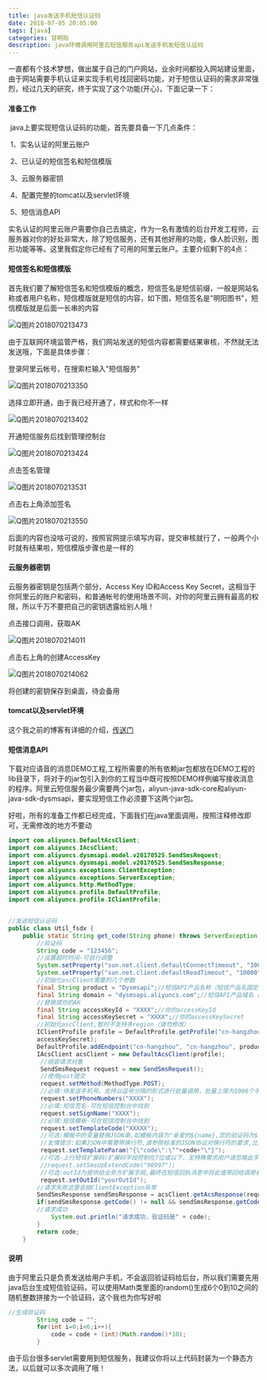 ```yaml
---
title: java发送手机短信认证码
date: 2018-07-05 20:05:00 
tags: [java] 
categories: 甘明阳
description: java环境调用阿里云短信服务api发送手机发短信认证码
---
```


一直都有个技术梦想，做出属于自己的门户网站，业余时间都投入网站建设里面，由于网站需要手机认证来实现手机号找回密码功能，对于短信认证码的需求非常强烈，经过几天的研究，终于实现了这个功能(开心)，下面记录一下：

#### 准备工作

​    java上要实现短信认证码的功能，首先要具备一下几点条件：

​    1、实名认证的阿里云账户

​    2、已认证的短信签名和短信模版

​    3、云服务器密钥 

​    4、配置完整的tomcat以及servlet环境

​    5、短信消息API

实名认证的阿里云账户需要你自己去搞定，作为一名有激情的后台开发工程师，云服务器对你的好处非常大，除了短信服务，还有其他好用的功能，像人脸识别，图形功能等等。这里我假定你已经有了可用的阿里云账户。主要介绍剩下的4点：

#### 短信签名和短信模版

首先我们要了解短信签名和短信模版的概念，短信签名是短信前缀，一般是网站名称或者用户名称，短信模版就是短信的内容，如下图，短信签名是"明阳图书"，短信模版就是后面一长串的内容

![Q图片2018070213473](https://raw.githubusercontent.com/ganmyxh/ganmyxh.io/master/img/java_yzm_01.jpg)

由于互联网环境监管严格，我们网站发送的短信内容都需要结果审核，不然就无法发送哦，下面是具体步骤：

登录阿里云帐号，在搜索栏输入"短信服务"

![Q图片2018070213350](https://raw.githubusercontent.com/ganmyxh/ganmyxh.io/master/img/java_yzm_02.png)

选择立即开通，由于我已经开通了，样式和你不一样

![Q图片2018070213402](https://raw.githubusercontent.com/ganmyxh/ganmyxh.io/master/img/java_yzm_03.png)

开通短信服务后找到管理控制台

![Q图片2018070213424](https://raw.githubusercontent.com/ganmyxh/ganmyxh.io/master/img/java_yzm_04.png)

点击签名管理

![Q图片2018070213531](https://raw.githubusercontent.com/ganmyxh/ganmyxh.io/master/img/java_yzm_05.png)

点击右上角添加签名

![Q图片2018070213550](https://raw.githubusercontent.com/ganmyxh/ganmyxh.io/master/img/java_yzm_06.png)

后面的内容也没啥可说的，按照官网提示填写内容，提交审核就行了，一般两个小时就有结果啦，短信模版步骤也是一样的

#### 云服务器密钥

云服务器密钥是包括两个部分，Access Key ID和Access Key Secret，这相当于你阿里云的账户和密码，和普通帐号的使用场景不同，对你的阿里云拥有最高的权限，所以千万不要把自己的密钥透露给别人哦！

点击接口调用，获取AK

![Q图片2018070214011](https://raw.githubusercontent.com/ganmyxh/ganmyxh.io/master/img/java_yzm_07.png)



点击右上角的创建AccessKey

![Q图片2018070214062](https://raw.githubusercontent.com/ganmyxh/ganmyxh.io/master/img/java_yzm_07.png)



将创建的密钥保存到桌面，待会备用

#### tomcat以及servlet环境

这个我之前的博客有详细的介绍，[传送门](http://ganmyds.cn/aly_java_tomcat.html)

#### 短信消息API

下载对应语音的消息DEMO工程,工程所需要的所有依赖jar包都放在DEMO工程的lib目录下，将对于的jar包引入到你的工程当中既可按照DEMO样例编写接收消息的程序。阿里云短信服务最少需要两个jar包，aliyun-java-sdk-core和aliyun-java-sdk-dysmsapi，要实现短信工作必须要下这两个jar包。

好啦，所有的准备工作都已经完成，下面我们在java里面调用，按照注释修改即可，无需修改的地方不要动

```java
import com.aliyuncs.DefaultAcsClient;
import com.aliyuncs.IAcsClient;
import com.aliyuncs.dysmsapi.model.v20170525.SendSmsRequest;
import com.aliyuncs.dysmsapi.model.v20170525.SendSmsResponse;
import com.aliyuncs.exceptions.ClientException;
import com.aliyuncs.exceptions.ServerException;
import com.aliyuncs.http.MethodType;
import com.aliyuncs.profile.DefaultProfile;
import com.aliyuncs.profile.IClientProfile;


//发送短信认证码
public class Util_fsdx {
    public static String get_code(String phone) throws ServerException, ClientException{
        //验证码
        String code = "123456";
    	//设置超时时间-可自行调整
    	System.setProperty("sun.net.client.defaultConnectTimeout", "10000");
    	System.setProperty("sun.net.client.defaultReadTimeout", "10000");
    	//初始化ascClient需要的几个参数
    	final String product = "Dysmsapi";//短信API产品名称（短信产品名固定，无需修改）
    	final String domain = "dysmsapi.aliyuncs.com";//短信API产品域名（接口地址固定，无需修改）
    	//替换成你的AK
    	final String accessKeyId = "XXXX";//你的accessKeyId
    	final String accessKeySecret = "XXXX";//你的accessKeySecret
    	//初始化ascClient,暂时不支持多region（请勿修改）
    	IClientProfile profile = DefaultProfile.getProfile("cn-hangzhou", accessKeyId,
    	accessKeySecret);
    	DefaultProfile.addEndpoint("cn-hangzhou", "cn-hangzhou", product, domain);
    	IAcsClient acsClient = new DefaultAcsClient(profile);
    	 //组装请求对象
    	 SendSmsRequest request = new SendSmsRequest();
    	 //使用post提交
    	 request.setMethod(MethodType.POST);
    	 //必填:待发送手机号。支持以逗号分隔的形式进行批量调用，批量上限为1000个手机号码,批量调用相对于单条调用及时性稍有延迟,验证码类型的短信推荐使用单条调用的方式；发送国际/港澳台消息时，接收号码格式为00+国际区号+号码，如“0085200000000”
    	 request.setPhoneNumbers("XXXX");
    	 //必填:短信签名-可在短信控制台中找到
    	 request.setSignName("XXXX");
    	 //必填:短信模板-可在短信控制台中找到
    	 request.setTemplateCode("XXXXX");
    	 //可选:模板中的变量替换JSON串,如模板内容为"亲爱的${name},您的验证码为${code}"时,此处的值为
    	 //友情提示:如果JSON中需要带换行符,请参照标准的JSON协议对换行符的要求,比如短信内容中包含\r\n的情况在JSON中需要表示成\\r\\n,否则会导致JSON在服务端解析失败
    	 request.setTemplateParam("{\"code\":\""+code+"\"}");
    	 //可选-上行短信扩展码(扩展码字段控制在7位或以下，无特殊需求用户请忽略此字段)
    	 //request.setSmsUpExtendCode("90997");
    	 //可选:outId为提供给业务方扩展字段,最终在短信回执消息中将此值带回给调用者
    	 request.setOutId("yourOutId");
    	//请求失败这里会抛ClientException异常
    	SendSmsResponse sendSmsResponse = acsClient.getAcsResponse(request);
    	if(sendSmsResponse.getCode() != null && sendSmsResponse.getCode().equals("OK")) {
    	//请求成功
    		System.out.println("请求成功，验证码是" + code);
    	}
    	return code;
	}
```

#### 说明

由于阿里云只是负责发送给用户手机，不会返回验证码给后台，所以我们需要先用java后台生成短信验证码，可以使用Math类里面的random()生成6个0到10之间的随机整数拼接为一个验证码，这个我也为你写好啦

```java
//生成验证码
    	String code = "";
    	for(int i=0;i<6;i++){
    		code = code + (int)(Math.random()*10);
    	}
```

由于后台很多servlet需要用到短信服务，我建议你将以上代码封装为一个静态方法，以后就可以多次调用了哦！

